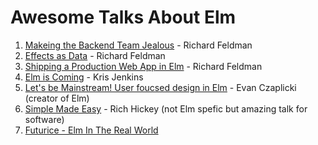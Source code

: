 # Awesome Talks About Elm

1. [Makeing the Backend Team Jealous](https://www.youtube.com/watch?v=FV0DXNB94NE) - Richard Feldman
2. [Effects as Data](https://www.youtube.com/watch?v=6EdXaWfoslc) - Richard Feldman
3. [Shipping a Production Web App in Elm](https://www.youtube.com/watch?v=B7Iwreo1ReU) - Richard Feldman
4. [Elm is Coming](https://www.youtube.com/watch?v=xN1-mtw1Fns) - Kris Jenkins
5. [Let's be Mainstream! User foucsed design in Elm](https://www.youtube.com/watch?v=oYk8CKH7OhE) - Evan Czaplicki (creator of Elm)
6. [Simple Made Easy](https://www.infoq.com/presentations/Simple-Made-Easy) - Rich Hickey (not Elm spefic but amazing talk for software)
7. [Futurice - Elm In The Real World](http://futurice.com/blog/elm-in-the-real-world)
